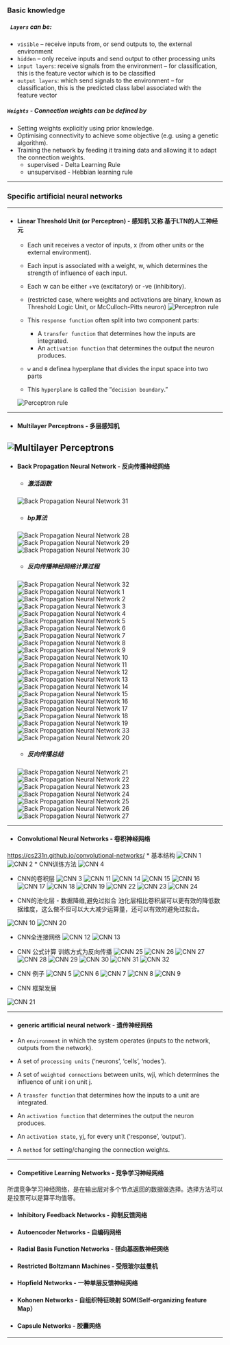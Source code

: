 ### Basic knowledge

##### ` Layers` can be:
* `visible` – receive inputs from, or send outputs to, the external environment
* `hidden` – only receive inputs and send output to other processing units
* `input layers`: receive signals from the environment – for classification, this is the feature vector which is to be classified
* `output layers`: which send signals to the environment  – for classification, this is the predicted class label associated with the feature vector

##### `Weights`   -    Connection weights can be defined by
* Setting weights explicitly using prior knowledge.
* Optimising connectivity to achieve some objective (e.g. using a genetic algorithm).
* Training the network by feeding it training data and allowing it to adapt the connection weights.
    * supervised    -   Delta Learning Rule
    * unsupervised  -   Hebbian learning rule

----

### Specific artificial neural networks
----
* #### Linear Threshold Unit (or Perceptron)   - 感知机 又称 基于LTN的人工神经元
    * Each unit receives a vector of inputs, x (from other units or the external environment).
    * Each input is associated with a weight, w, which determines the strength of influence of each input.
    * Each w can be either +ve (excitatory) or -ve (inhibitory).
    * (restricted case, where weights and activations are binary, known as Threshold Logic Unit, or McCulloch-Pitts neuron)
    ![Perceptron rule](img/Perceptron_rule.png)

    * This `response function` often split into two component parts:
        * A `transfer function` that determines how the inputs are integrated.
        * An `activation function` that determines the output the neuron produces.
    
    * `w` and `θ` definea hyperplane that divides the input space into two parts
    * This `hyperplane` is called the “`decision boundary`.”

    ![Perceptron rule](img/decision_boundary.png)

----

* #### Multilayer Perceptrons    -   多层感知机
![Multilayer Perceptrons](img/mlp.png)
----
* #### Back Propagation Neural Network  -   反向传播神经网络
    * ##### 激活函数
    ![Back Propagation Neural Network 31](img/bp_31.png)
    * ##### bp算法
     ![Back Propagation Neural Network 28](img/bp_28.png)
     ![Back Propagation Neural Network 29](img/bp_29.png)
     ![Back Propagation Neural Network 30](img/bp_30.png)

    * ##### 反向传播神经网络计算过程
    ![Back Propagation Neural Network 32](img/bp_32.png)
    ![Back Propagation Neural Network 1](img/bp_1.png)
    ![Back Propagation Neural Network 2](img/bp_2.png)
    ![Back Propagation Neural Network 3](img/bp_3.png)
    ![Back Propagation Neural Network 4](img/bp_4.png)
    ![Back Propagation Neural Network 5](img/bp_5.png)
    ![Back Propagation Neural Network 6](img/bp_6.png)
    ![Back Propagation Neural Network 7](img/bp_7.png)
    ![Back Propagation Neural Network 8](img/bp_8.png)
    ![Back Propagation Neural Network 9](img/bp_9.png)
    ![Back Propagation Neural Network 10](img/bp_10.png)
    ![Back Propagation Neural Network 11](img/bp_11.png)
    ![Back Propagation Neural Network 12](img/bp_12.png)
    ![Back Propagation Neural Network 13](img/bp_13.png)
    ![Back Propagation Neural Network 14](img/bp_14.png)
    ![Back Propagation Neural Network 15](img/bp_15.png)
    ![Back Propagation Neural Network 16](img/bp_16.png)
    ![Back Propagation Neural Network 17](img/bp_17.png)
    ![Back Propagation Neural Network 18](img/bp_18.png)
    ![Back Propagation Neural Network 19](img/bp_19.png)
    ![Back Propagation Neural Network 33](img/bp_33.png)
    ![Back Propagation Neural Network 20](img/bp_20.png)
    
    * ##### 反向传播总结
    ![Back Propagation Neural Network 21](img/bp_21.png)
    ![Back Propagation Neural Network 22](img/bp_22.png)
    ![Back Propagation Neural Network 23](img/bp_23.png)
    ![Back Propagation Neural Network 24](img/bp_24.png)
    ![Back Propagation Neural Network 25](img/bp_25.png)
    ![Back Propagation Neural Network 26](img/bp_26.png)
    ![Back Propagation Neural Network 27](img/bp_27.png)

----

* #### Convolutional Neural Networks -   卷积神经网络
https://cs231n.github.io/convolutional-networks/
    * 基本结构
    ![CNN 1](img/cnn_1.png)
    ![CNN 2](img/cnn_2.png)
    * CNN训练方法
    ![CNN 4](img/cnn_4.png)
    

* CNN的卷积层
![CNN 3](img/cnn_3.png)
![CNN 11](img/cnn_11.png)
![CNN 14](img/cnn_14.png)
![CNN 15](img/cnn_15.png)
![CNN 16](img/cnn_16.png)
![CNN 17](img/cnn_17.png)
![CNN 18](img/cnn_18.png)
![CNN 19](img/cnn_19.png)
![CNN 22](img/cnn_22.png)
![CNN 23](img/cnn_23.png)
![CNN 24](img/cnn_24.png)

* CNN的池化层 - 数据降维,避免过拟合
池化层相比卷积层可以更有效的降低数据维度，这么做不但可以大大减少运算量，还可以有效的避免过拟合。

![CNN 10](img/cnn_10.png)
![CNN 20](img/cnn_20.png)


* CNN全连接网络
![CNN 12](img/cnn_12.png)
![CNN 13](img/cnn_13.png)


* CNN 公式计算
训练方式为反向传播
![CNN 25](img/cnn_25.png)
![CNN 26](img/cnn_26.png)
![CNN 27](img/cnn_27.png)
![CNN 28](img/cnn_28.png)
![CNN 29](img/cnn_29.png)
![CNN 30](img/cnn_30.png)
![CNN 31](img/cnn_31.png)
![CNN 32](img/cnn_32.png)

* CNN 例子
![CNN 5](img/cnn_5.png)
![CNN 6](img/cnn_6.png)
![CNN 7](img/cnn_7.png)
![CNN 8](img/cnn_8.png)
![CNN 9](img/cnn_9.png)


* CNN 框架发展

![CNN 21](img/cnn_21.png)


----

* #### generic artificial neural network    -   遗传神经网络

* An `environment` in which the system operates (inputs to the network, outputs from the network).
* A set of `processing units` (‘neurons’, ‘cells’, ‘nodes’).
* A set of `weighted connections` between units, wji, which determines the influence of unit i on unit j.
* A `transfer function` that determines how the inputs to a unit are integrated.
* An `activation function` that determines the output the neuron produces.
* An `activation state`, yj, for every unit (‘response’, ‘output’).
* A `method` for setting/changing the connection weights.
------












* #### Competitive Learning Networks -   竞争学习神经网络

所谓竞争学习神经网络，是在输出层对多个节点返回的数据做选择。选择方法可以是投票可以是算平均值等。

* #### Inhibitory Feedback Networks  -   抑制反馈网络


* #### Autoencoder Networks  -   自编码网络


* #### Radial Basis Function Networks    -   径向基函数神经网络




* #### Restricted Boltzmann Machines -   受限玻尔兹曼机


* #### Hopfield Networks -   一种单层反馈神经网络


* #### Kohonen Networks  -  自组织特征映射 SOM(Self-organizing feature Map）


* #### Capsule Networks  -   胶囊网络




-----








